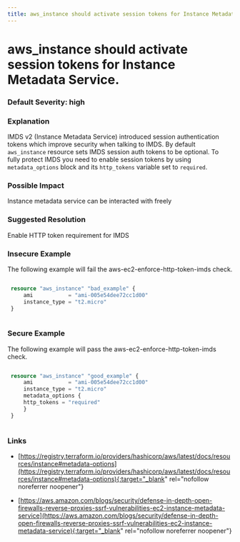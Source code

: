 ```yaml
---
title: aws_instance should activate session tokens for Instance Metadata Service.
---
```


# aws_instance should activate session tokens for Instance Metadata Service.

### Default Severity: <span class="severity high">high</span>

### Explanation


IMDS v2 (Instance Metadata Service) introduced session authentication tokens which improve security when talking to IMDS.
By default <code>aws_instance</code> resource sets IMDS session auth tokens to be optional. 
To fully protect IMDS you need to enable session tokens by using <code>metadata_options</code> block and its <code>http_tokens</code> variable set to <code>required</code>.


### Possible Impact
Instance metadata service can be interacted with freely

### Suggested Resolution
Enable HTTP token requirement for IMDS


### Insecure Example

The following example will fail the aws-ec2-enforce-http-token-imds check.
```terraform

 resource "aws_instance" "bad_example" {
	 ami           = "ami-005e54dee72cc1d00"
	 instance_type = "t2.micro"
 }
 
```



### Secure Example

The following example will pass the aws-ec2-enforce-http-token-imds check.
```terraform

 resource "aws_instance" "good_example" {
	 ami           = "ami-005e54dee72cc1d00"
	 instance_type = "t2.micro"
	 metadata_options {
	 http_tokens = "required"
	 }	
 }
 
```



### Links


- [https://registry.terraform.io/providers/hashicorp/aws/latest/docs/resources/instance#metadata-options](https://registry.terraform.io/providers/hashicorp/aws/latest/docs/resources/instance#metadata-options){:target="_blank" rel="nofollow noreferrer noopener"}

- [https://aws.amazon.com/blogs/security/defense-in-depth-open-firewalls-reverse-proxies-ssrf-vulnerabilities-ec2-instance-metadata-service](https://aws.amazon.com/blogs/security/defense-in-depth-open-firewalls-reverse-proxies-ssrf-vulnerabilities-ec2-instance-metadata-service){:target="_blank" rel="nofollow noreferrer noopener"}




